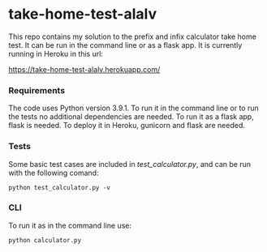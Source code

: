 # take-home-test-alalv

This repo contains my solution to the prefix and infix calculator take home test. It can be run in the command line or as a flask app.
It is currently running in Heroku in this url:

https://take-home-test-alalv.herokuapp.com/

### Requirements

The code uses Python version 3.9.1.
To run it in the command line or to run the tests no additional dependencies are needed.
To run it as a flask app, flask is needed.
To deploy it in Heroku, gunicorn and flask are needed.

### Tests

Some basic test cases are included in *test_calculator.py*, and can be run with the following comand:

```
python test_calculator.py -v
```

### CLI

To run it as in the command line use:

```
python calculator.py
```

